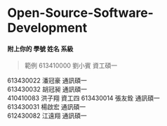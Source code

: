 # Open-Source-Software-Development
#### 附上你的 學號 姓名 系級
> 範例 613410000 劉小賓 資工碩一  
  
613430022 潘冠豪 通訊碩一  
613430032 胡冠昶 通訊碩一  
410410083 洪子翔 資工四 
613430014 張友銓 通訊碩一        
613430031 楊啟宏 通訊碩一         
612430082 江遠翔 通訊碩一  